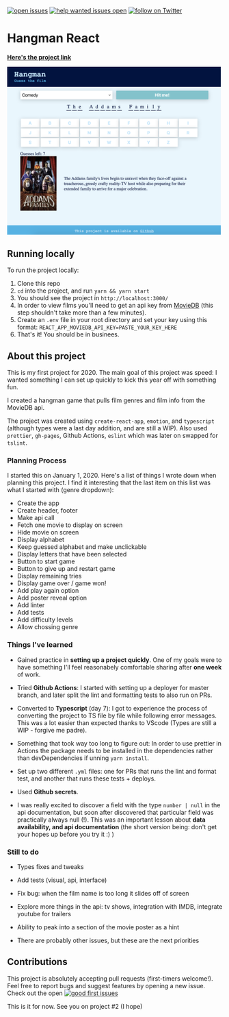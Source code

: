 [![open issues](https://img.shields.io/github/issues/zurda/hangman-react.svg)](https://github.com/zurda/hangman-react/issues) [![help wanted issues open](https://img.shields.io/github/issues/zurda/hangman-react/help%20wanted.svg)](https://github.com/zurda/hangman-react/issues?q=is%3Aissue+is%3Aopen+label%3A%22help+wanted%22) <a href="https://twitter.com/zur_da/follow?screen_name=zur_da">
    <img src="https://img.shields.io/twitter/follow/zur_da.svg?style=social&logo=twitter"
        alt="follow on Twitter">
</a>

# Hangman React 

<strong><a href="https://zurda.github.io/hangman-react/">Here's the project link</a></strong>

<img src="./hangman-react-screen.png" 
alt="Screen grab of game" width="500" />

## Running locally

To run the project locally: 

1. Clone this repo
2. `cd` into the project, and run `yarn && yarn start`
3. You should see the project in `http://localhost:3000/`
4. In order to view films you'll need to get an api key from [MovieDB](https://www.themoviedb.org/faq/api) (this step shouldn't take more than a few minutes).
5. Create an `.env` file in your root directory and set your key using this format: `REACT_APP_MOVIEDB_API_KEY=PASTE_YOUR_KEY_HERE`
6. That's it! You should be in businees.


## About this project 

This is my first project for 2020. The main goal of this project was speed: I wanted something I can set up quickly to kick this year off with something fun. 

I created a hangman game that pulls film genres and film info from the MovieDB api. 

The project was created using `create-react-app`, `emotion`, and `typescript` (although types were a last day addition, and are still a WIP). Also used `prettier`, `gh-pages`, Github Actions, `eslint` which was later on swapped for `tslint`. 


### Planning Process

I started this on January 1, 2020. Here's a list of things I wrote down when planning this project. I find it interesting that the last item on this list was what I started with (genre dropdown):

- Create the app 
- Create header, footer
- Make api call 
- Fetch one movie to display on screen 
- Hide movie on screen 
- Display alphabet 
- Keep guessed alphabet and make unclickable 
- Display letters that have been selected 
- Button to start game 
- Button to give up and restart game 
- Display remaining tries 
- Display game over / game won! 
- Add play again option 
- Add poster reveal option 
- Add linter 
- Add tests 
- Add difficulty levels 
- Allow chossing genre 


### Things I've learned 

- Gained practice in **setting up a project quickly**. One of my goals were to have something I'll feel reasonabely comfortable sharing after **one week** of work.

- Tried **Github Actions**: I started with setting up a deployer for master branch, and later split the lint and formatting tests to also run on PRs.

- Converted to **Typescript** (day 7): I got to experience the process of converting the project to TS file by file while following error messages. This was a lot easier than expected thanks to VScode (Types are still a WIP - forgive me padre). 

- Something that took way too long to figure out: In order to use prettier in Actions the package needs to be installed in the dependencies rather than devDependencies if unning `yarn install`. 

- Set up two different `.yml` files: one for PRs that runs the lint and format test, and another that runs these tests + deploys. 

- Used **Github secrets**. 

- I was really excited to discover a field with the type `number | null` in the api documentation, but soon after discovered that particular field was practically always null (!). This was an important lesson about **data availability, and api documentation** (the short version being: don't get your hopes up before you try it :) )

### Still to do

- Types fixes and tweaks

- Add tests (visual, api, interface)

- Fix bug: when the film name is too long it slides off of screen

- Explore more things in the api: tv shows, integration with IMDB, integrate youtube for trailers

- Ability to peak into a section of the movie poster as a hint 

- There are probably other issues, but these are the next priorities


## Contributions

This project is absolutely accepting pull requests (first-timers welcome!). Feel free to report bugs and suggest features by opening a new issue. Check out the open [![good first issues](https://img.shields.io/github/issues/zurda/hangman-react/good%20first%20issue.svg)](https://github.com/zurda/hangman-react/issues?q=is%3Aissue+is%3Aopen+label%3A%22good+first%22%issue)


This is it for now. See you on project #2 (I hope)
